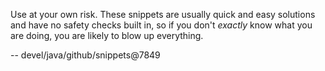 Use at your own risk. These snippets are usually quick and easy solutions
and have no safety checks built in, so if you don't *exactly* know what
you are doing, you are likely to blow up everything.






--
devel/java/github/snippets@7849
